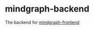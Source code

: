 # mindgraph-backend
The backend for [mindgraph-frontend](https://www.github.com/calebjubal/mindgraph-frontend)
